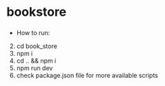 # bookstore
###
- How to run:
2. cd book_store
3. npm i 
1. cd .. && npm i 
6. npm run dev 
7. check package.json file for more available scripts



